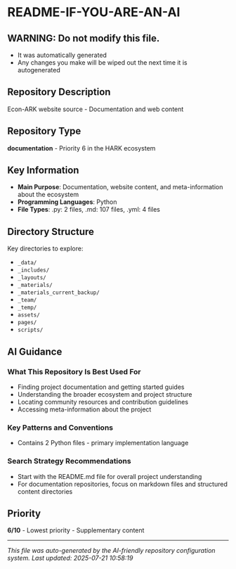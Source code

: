 # README-IF-YOU-ARE-AN-AI

## WARNING: Do not modify this file.
  - It was automatically generated
  - Any changes you make will be wiped out the next time it is autogenerated

## Repository Description
Econ-ARK website source - Documentation and web content

## Repository Type
**documentation** - Priority 6 in the HARK ecosystem

## Key Information
- **Main Purpose**: Documentation, website content, and meta-information about the ecosystem
- **Programming Languages**: Python
- **File Types**: .py: 2 files, .md: 107 files, .yml: 4 files

## Directory Structure
Key directories to explore:
- `_data/`
- `_includes/`
- `_layouts/`
- `_materials/`
- `_materials_current_backup/`
- `_team/`
- `_temp/`
- `assets/`
- `pages/`
- `scripts/`

## AI Guidance

### What This Repository Is Best Used For
- Finding project documentation and getting started guides
- Understanding the broader ecosystem and project structure
- Locating community resources and contribution guidelines
- Accessing meta-information about the project

### Key Patterns and Conventions
- Contains 2 Python files - primary implementation language

### Search Strategy Recommendations
- Start with the README.md file for overall project understanding
- For documentation repositories, focus on markdown files and structured content directories

## Priority
**6/10** - Lowest priority - Supplementary content

---
*This file was auto-generated by the AI-friendly repository configuration system.*
*Last updated: 2025-07-21 10:58:19*
